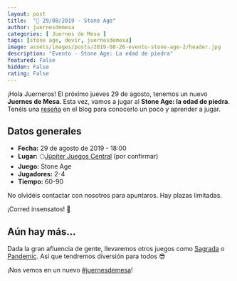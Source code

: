 ```yaml
---
layout: post
title:  "📆 29/08/2019 - Stone Age"
author: juernesdemesa
categories: [ Juernes de Mesa ]
tags: [stone age, devir, juernesdemesa]
image: assets/images/posts/2019-08-26-evento-stone-age-2/header.jpg
description: "Evento - Stone Age: La edad de piedra"
featured: False
hidden: False
rating: False
---
```


¡Hola Juerneros! El próximo jueves 29 de agosto, tenemos un nuevo **Juernes de Mesa**. Esta vez, vamos a jugar al **Stone Age: la edad de piedra**. Tenéis una [reseña](/conociendo-stone-age) en el blog para conocerlo un poco y aprender a jugar.

## Datos generales

* **Fecha:** 29 de agosto de 2019 - 18:00
* **Lugar:** 🌕[Júpiter Juegos Central](https://www.jupiterjuegos.com/tiendas/) (por confirmar) 
* **Juego:** Stone Age
* **Jugadores:** 2-4
* **Tiempo:** 60-90

No olvidéis contactar con nosotros para apuntaros. Hay plazas limitadas. 

¡Corred insensatos! 🧙

## Aún hay más...

Dada la gran afluencia de gente, llevaremos otros juegos como [Sagrada](https://boardgamegeek.com/boardgame/199561/sagrada) o [Pandemic](/evento-pandemic-1). Así que tendremos diversión para todos 😎

¡Nos vemos en un nuevo [#juernesdemesa](https://twitter.com/search?q=%23juernesdemesa)!